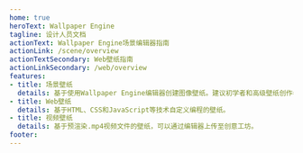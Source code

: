 ```yaml
---
home: true
heroText: Wallpaper Engine
tagline: 设计人员文档
actionText: Wallpaper Engine场景编辑器指南
actionLink: /scene/overview
actionTextSecondary: Web壁纸指南
actionLinkSecondary: /web/overview
features:
- title: 场景壁纸
  details: 基于使用Wallpaper Engine编辑器创建图像壁纸。建议初学者和高级壁纸创作者使用。
- title: Web壁纸
  details: 基于HTML、CSS和JavaScript等技术自定义编程的壁纸。
- title: 视频壁纸
  details: 基于预渲染.mp4视频文件的壁纸，可以通过编辑器上传至创意工坊。
footer: 
---
```


